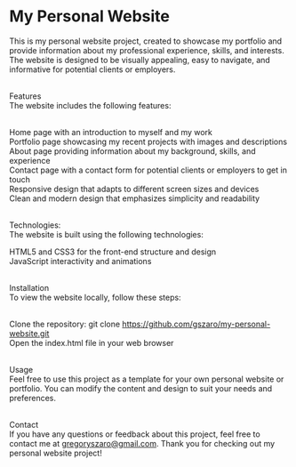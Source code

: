 # My Personal Website

This is my personal website project, created to showcase my portfolio and provide information about my professional experience, skills, and interests. The website is designed to be visually appealing, easy to navigate, and informative for potential clients or employers.<br><br>

Features<br>
The website includes the following features:<br><br>

Home page with an introduction to myself and my work<br>
Portfolio page showcasing my recent projects with images and descriptions<br>
About page providing information about my background, skills, and experience<br>
Contact page with a contact form for potential clients or employers to get in touch<br>
Responsive design that adapts to different screen sizes and devices<br>
Clean and modern design that emphasizes simplicity and readability<br><br>

Technologies: <br>
The website is built using the following technologies:

HTML5 and CSS3 for the front-end structure and design<br>
JavaScript interactivity and animations<br><br>

Installation<br>
To view the website locally, follow these steps:<br><br>

Clone the repository: git clone https://github.com/gszaro/my-personal-website.git <br>
Open the index.html file in your web browser<br><br>

Usage<br>
Feel free to use this project as a template for your own personal website or portfolio. You can modify the content and design to suit your needs and preferences.<br><br>

Contact<br>
If you have any questions or feedback about this project, feel free to contact me at gregoryszaro@gmail.com. Thank you for checking out my personal website project!